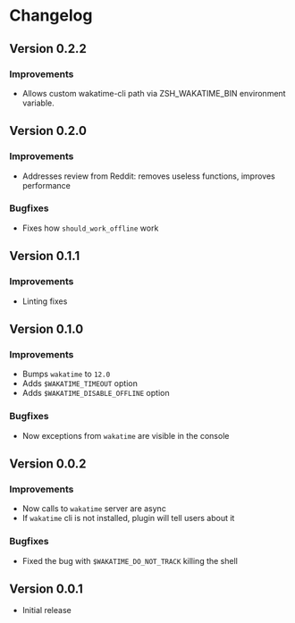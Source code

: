 # Changelog


## Version 0.2.2

### Improvements

- Allows custom wakatime-cli path via ZSH_WAKATIME_BIN environment variable.

## Version 0.2.0

### Improvements

- Addresses review from Reddit: removes useless functions, improves performance

### Bugfixes

- Fixes how `should_work_offline` work


## Version 0.1.1

### Improvements

- Linting fixes


## Version 0.1.0

### Improvements

- Bumps `wakatime` to `12.0`
- Adds `$WAKATIME_TIMEOUT` option
- Adds `$WAKATIME_DISABLE_OFFLINE` option

### Bugfixes

- Now exceptions from `wakatime` are visible in the console


## Version 0.0.2

### Improvements

- Now calls to `wakatime` server are async
- If `wakatime` cli is not installed, plugin will tell users about it

### Bugfixes

- Fixed the bug with `$WAKATIME_DO_NOT_TRACK` killing the shell


## Version 0.0.1

- Initial release
